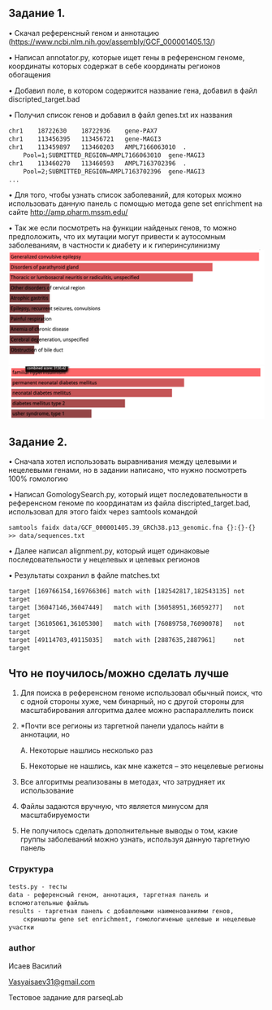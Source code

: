 ## Задание 1.
•	Скачал референсный геном и аннотацию (https://www.ncbi.nlm.nih.gov/assembly/GCF_000001405.13/)

•	Написал annotator.py, которые ищет гены в референсном геноме, координаты которых содержат в себе координаты регионов обогащения

•	Добавил поле, в котором содержится название гена, добавил в файл discripted_target.bad

•	Получил список генов и добавил в файл genes.txt их названия
```
chr1	18722630	18722936	gene-PAX7
chr1	113456395	113456721	gene-MAGI3
chr1	113459897	113460203	AMPL7166063010	.	
	Pool=1;SUBMITTED_REGION=AMPL7166063010	gene-MAGI3
chr1	113460270	113460593	AMPL7163702396	.	
	Pool=2;SUBMITTED_REGION=AMPL7163702396	gene-MAGI3
...
```
•	Для того, чтобы узнать список заболеваний, для которых можно использовать данную панель с помощью метода gene set enrichment на сайте http://amp.pharm.mssm.edu/

•	Так же если посмотреть на функции найденых генов, то можно предположить, что их мутации могут привести к аутосомным заболеваниям, в частности к диабету и к гиперинсулинизму
![im1](https://github.com/Vasiliy566/parseqLabTest/blob/master/results/Screenshot%202020-01-13%20at%2004.11.34.png)
![im2](https://github.com/Vasiliy566/parseqLabTest/blob/master/results/Screenshot%202020-01-13%20at%2004.11.48.png)

## Задание 2.
•	Сначала хотел использовать выравнивания между целевыми и нецелевыми генами, но в задании написано, что нужно посмотреть 100% гомологию

•	Написал GomologySearch.py, который ищет последовательности в референсном геноме по координатам из файла discripted_target.bad, использовал для этого faidx через samtools командой 

```
samtools faidx data/GCF_000001405.39_GRCh38.p13_genomic.fna {}:{}-{} >> data/sequences.txt
```

•	Далее написал alignment.py, который ищет одинаковые последовательности у нецелевых и целевых регионов

•	Результаты сохранил в файле matches.txt 
```
target [169766154,169766306] match with [182542817,182543135] not target 
target [36047146,36047449]   match with [36058951,36059277]   not target 
target [36105061,36105300]   match with [76089758,76090078]   not target 
target [49114703,49115035]   match with [2887635,2887961]     not target 
```
## Что не поучилось/можно сделать лучше
1.	Для поиска в референсном геноме использовал обычный поиск, что с одной стороны хуже, чем бинарный, но с другой стороны для масштабирования алгоритма далее можно распараллелить поиск
2.	*Почти все регионы из таргетной панели удалось найти в аннотации, но

	А. Некоторые нашлись несколько раз

	Б. Некоторые не нашлись, как мне кажется – это нецелевые регионы

3.   Все алгоритмы реализованы в методах, что затрудняет их использование

4.   Файлы задаются вручную, что является минусом для масштабируемости 
5.   Не получилось сделать дополнительные выводы о том, какие группы заболеваний можно узнать, используя данную таргетную панель

### Структура
	tests.py - тесты
	data - референсный геном, аннотация, таргетная панель и вспомогательные файлыъ
	results - таргетная панель с добавлеными наименованиями генов, 
		скриншоты gene set enrichment, гомологиченые целевые и нецелевые участки

### author
Исаев Василий

Vasyaisaev31@gmail.com

Тестовое задание для parseqLab
